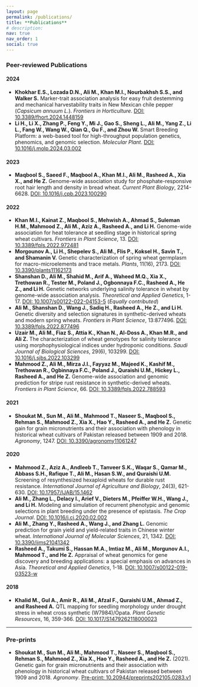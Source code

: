 ```yaml
---
layout: page
permalink: /publications/
title: **Publications**
# description:
nav: true
nav_order: 1
social: true
---
```


### **Peer-reviewed Publications**

#### **2024**
- **Khokhar E.S., Lozada D.N., Ali M., Khan M.I., Nourbakhsh S.S., and Walker S.** Marker-trait association analysis for easy fruit destemming and mechanical harvestability traits in New Mexican chile pepper (*Capsicum annuum L.*). *Frontiers in Horticulture*. [DOI: 10.3389/fhort.2024.1448159](https://doi.org/10.3389/fhort.2024.1448159)  
- **Li H., Li X., Zhang P., Feng Y., Mi J., Gao S., Sheng L., Ali M., Yang Z., Li L., Fang W., Wang W., Qian Q., Gu F., and Zhou W.** Smart Breeding Platform: a web-based tool for high-throughput population genetics, phenomics, and genomic selection. *Molecular Plant*. [DOI: 10.1016/j.molp.2024.03.002](https://doi.org/10.1016/j.molp.2024.03.002)  

#### **2023**
- **Maqbool S., Saeed F., Maqbool A., Khan M.I., Ali M., Rasheed A., Xia X., and He Z.** Genome-wide association study for phosphate-responsive root hair length and density in bread wheat. *Current Plant Biology*, 2214-6628. [DOI: 10.1016/j.cpb.2023.100290](https://doi.org/10.1016/j.cpb.2023.100290)  

#### **2022**
- **Khan M.I., Kainat Z., Maqbool S., Mehwish A., Ahmad S., Suleman H.M., Mahmood Z., Ali M., Aziz A., Rasheed A., and Li H.** Genome-wide association for heat tolerance at seedling stage in historical spring wheat cultivars. *Frontiers in Plant Science*, 13. [DOI: 10.3389/fpls.2022.972481](https://www.frontiersin.org/articles/10.3389/fpls.2022.972481/full)  
- **Morgounov A., Li H., Shepelev S., Ali M., Flis P., Koksel H., Savin T., and Shamanin V.** Genetic characterization of spring wheat germplasm for macro-microelements and trace metals. *Plants*, 11(16), 2173. [DOI: 10.3390/plants11162173](https://www.mdpi.com/2223-7747/11/16/2173)  
- **Shanshan D., Ali M., Shahid M., Arif A., Waheed M.Q., Xia X., Trethowan R., Tester M., Poland J., Ogbonnaya F.C., Rasheed A., He Z., and Li H.** Genetic networks underlying salinity tolerance in wheat by genome-wide association analysis. *Theoretical and Applied Genetics*, 1-17. [DOI: 10.1007/s00122-022-04153-5](https://link.springer.com/article/10.1007/s00122-022-04153-5) (*Equally contributed*)  
- **Ali M., Shanshan D., Wang J., Sadiq H., Rasheed A., He Z., and Li H.** Genetic diversity and selection signatures in synthetic-derived wheats and modern spring wheats. *Frontiers in Plant Science*, 13:877496. [DOI: 10.3389/fpls.2022.877496](https://www.frontiersin.org/articles/10.3389/fpls.2022.877496/full)  
- **Uzair M., Ali M., Fiaz S., Attia K., Khan N., Al-Doss A., Khan M.R., and Ali Z.** The characterization of wheat genotypes for salinity tolerance using morphophysiological indices under hydroponic conditions. *Saudi Journal of Biological Sciences*, 29(6), 103299. [DOI: 10.1016/j.sjbs.2022.103299](https://www.sciencedirect.com/science/article/pii/S1319562X22002157)  
- **Mahmood Z., Ali M., Mirza J.I., Fayyaz M., Majeed K., Kashif M., Trethowan R., Ogbinnaya F.C., Poland J., Quraishi U.M., Hickey L., Rasheed A., and He Z.** Genome-wide association and genomic prediction for stripe rust resistance in synthetic-derived wheats. *Frontiers in Plant Science*, 66. [DOI: 10.3389/fpls.2022.788593](https://www.frontiersin.org/articles/10.3389/fpls.2022.788593/full)  

#### **2021**
- **Shoukat M., Sun M., Ali M., Mahmood T., Naseer S., Maqbool S., Rehman S., Mahmood Z., Xia X., Hao Y., Rasheed A., and He Z.** Genetic gain for grain micronutrients and their association with phenology in historical wheat cultivars of Pakistan released between 1909 and 2018. *Agronomy*, 1247. [DOI: 10.3390/agronomy11061247](https://www.mdpi.com/2073-4395/11/6/1247)  

#### **2020**
- **Mahmood Z., Aziz A., Andleeb T., Tanveer S.K., Waqar S., Qamar M., Abbass S.H., Rafique T., Ali M., Hasan S.W., and Quraishi U.M.** Screening of resynthesized hexaploid wheats for durable rust resistance. *International Journal of Agriculture and Biology*, 24(3), 621-630. [DOI: 10.17957/IJAB/15.1462](https://www.cabdirect.org/cabdirect/abstract/20203355477)  
- **Ali M., Zhang L., Delacy I., Arief V., Dieters M., Pfeiffer W.H., Wang J., and Li H.** Modeling and simulation of recurrent phenotypic and genomic selections in plant breeding under the presence of epistasis. *The Crop Journal*. [DOI: 10.1016/j.cj.2020.02.002](https://www.sciencedirect.com/science/article/pii/S2214514120300544)  
- **Ali M., Zhang Y., Rasheed A., Wang J., and Zhang L.** Genomic prediction for grain yield and yield-related traits in Chinese winter wheat. *International Journal of Molecular Sciences*, 21, 1342. [DOI: 10.3390/ijms21041342](https://www.mdpi.com/1422-0067/21/4/1342)  
- **Rasheed A., Takumi S., Hassan M.A., Imtiaz M., Ali M., Morgunov A.I., Mahmood T., and He Z.** Appraisal of wheat genomics for gene discovery and breeding applications: a special emphasis on advances in Asia. *Theoretical and Applied Genetics*, 1-18. [DOI: 10.1007/s00122-019-03523-w](https://link.springer.com/article/10.1007/s00122-019-03523-w)  

#### **2018**
- **Khalid M., Gul A., Amir R., Ali M., Afzal F., Quraishi U.M., Ahmad Z., and Rasheed A.** QTL mapping for seedling morphology under drought stress in wheat cross synthetic (W7984)/Opata. *Plant Genetic Resources*, 16, 359-366. [DOI: 10.1017/S1479262118000023](https://doi.org/10.1017/S1479262118000023)  

---

### **Pre-prints**

- **Shoukat M., Sun M., Ali M., Mahmood T., Naseer S., Maqbool S., Rehman S., Mahmood Z., Xia X., Hao Y., Rasheed A., and He Z.** (2021). Genetic gain for grain micronutrients and their association with phenology in historical wheat cultivars of Pakistan released between 1909 and 2018. *Agronomy*. [Pre-print: 10.20944/preprints202105.0283.v1](https://www.preprints.org/manuscript/202105.0283/v1)